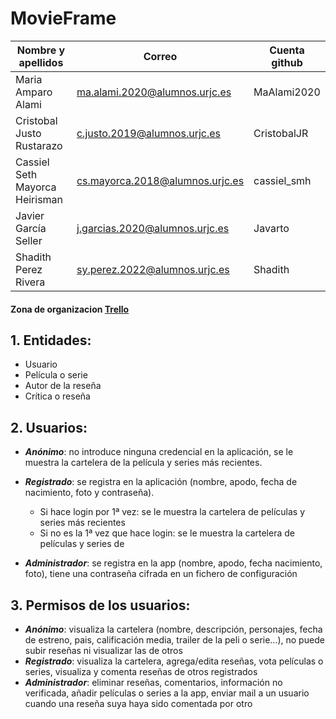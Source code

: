 # MovieFrame

| Nombre y apellidos | Correo | Cuenta github |
| --- | --- | --- |
| Maria Amparo Alami | ma.alami.2020@alumnos.urjc.es | MaAlami2020 |
| Cristobal Justo Rustarazo | c.justo.2019@alumnos.urjc.es | CristobalJR |
| Cassiel Seth Mayorca Heirisman | cs.mayorca.2018@alumnos.urjc.es | cassiel_smh |
| Javier García Seller | j.garcias.2020@alumnos.urjc.es | Javarto |
| Shadith Perez  Rivera | sy.perez.2022@alumnos.urjc.es | Shadith |

#### Zona de organizacion [Trello](https://trello.com/w/movieframe)

## **1. Entidades:**
  - Usuario
  - Película o serie
  - Autor de la reseña
  - Crítica o reseña

## **2. Usuarios:**
  * **_Anónimo_**: no introduce ninguna credencial en la aplicación, se le muestra la cartelera de la película y series más recientes.
  * **_Registrado_**: se registra en la aplicación (nombre, apodo, fecha de nacimiento, foto y contraseña).
    * Si hace login por 1ª vez: se le muestra la cartelera de películas y series más recientes
    * Si no es la 1ª vez que hace login: se le muestra la cartelera de películas y series de

  * **_Administrador_**: se registra en la app (nombre, apodo, fecha nacimiento, foto), tiene una contraseña cifrada en un fichero de configuración 

## **3. Permisos de los usuarios:**
  * **_Anónimo_**: visualiza la cartelera (nombre, descripción, personajes, fecha de estreno, pais, calificación media, trailer de la peli o serie...), no puede subir reseñas ni visualizar las de otros
  * **_Registrado_**: visualiza la cartelera, agrega/edita reseñas, vota películas o series, visualiza y comenta reseñas de otros registrados
  * **_Administrador_**: eliminar reseñas, comentarios, información no verificada, añadir películas o series a la app, enviar mail a un usuario cuando una reseña suya haya sido comentada por otro